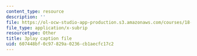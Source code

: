 ```yaml
---
content_type: resource
description: ''
file: https://ol-ocw-studio-app-production.s3.amazonaws.com/courses/18-01-single-variable-calculus-fall-2006/607448bf0c97829a0236cb1aecfc17c2_MK_0QHbUnIA.srt
file_type: application/x-subrip
resourcetype: Other
title: 3play caption file
uid: 607448bf-0c97-829a-0236-cb1aecfc17c2
---
```

